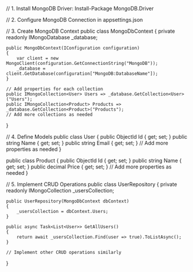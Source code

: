 // 1. Install MongoDB Driver: Install-Package MongoDB.Driver

// 2. Configure MongoDB Connection in appsettings.json

// 3. Create MongoDB Context
public class MongoDbContext
{
    private readonly IMongoDatabase _database;

    public MongoDbContext(IConfiguration configuration)
    {
        var client = new MongoClient(configuration.GetConnectionString("MongoDB"));
        _database = client.GetDatabase(configuration["MongoDB:DatabaseName"]);
    }

    // Add properties for each collection
    public IMongoCollection<User> Users => _database.GetCollection<User>("Users");
    public IMongoCollection<Product> Products => _database.GetCollection<Product>("Products");
    // Add more collections as needed
}

// 4. Define Models
public class User
{
    public ObjectId Id { get; set; }
    public string Name { get; set; }
    public string Email { get; set; }
    // Add more properties as needed
}

public class Product
{
    public ObjectId Id { get; set; }
    public string Name { get; set; }
    public decimal Price { get; set; }
    // Add more properties as needed
}

// 5. Implement CRUD Operations
public class UserRepository
{
    private readonly IMongoCollection<User> _usersCollection;

    public UserRepository(MongoDbContext dbContext)
    {
        _usersCollection = dbContext.Users;
    }

    public async Task<List<User>> GetAllUsers()
    {
        return await _usersCollection.Find(user => true).ToListAsync();
    }

    // Implement other CRUD operations similarly
}
